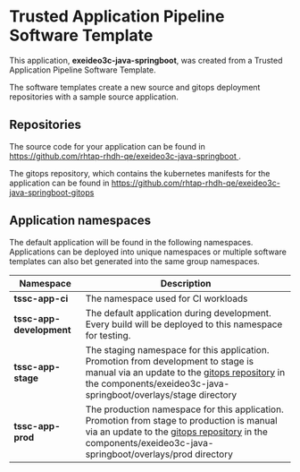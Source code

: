 # Trusted Application Pipeline Software Template

This application, **exeideo3c-java-springboot**, was created from a Trusted Application Pipeline Software Template.

The software templates create a new source and gitops deployment repositories with a sample source application. 

## Repositories

The source code for your application can be found in [https://github.com/rhtap-rhdh-qe/exeideo3c-java-springboot ](https://github.com/rhtap-rhdh-qe/exeideo3c-java-springboot ).
 
The gitops repository, which contains the kubernetes manifests for the application can be found in 
[https://github.com/rhtap-rhdh-qe/exeideo3c-java-springboot-gitops ](https://github.com/rhtap-rhdh-qe/exeideo3c-java-springboot-gitops ) 

## Application namespaces 

The default application will be found in the following namespaces. Applications can be deployed into unique namespaces or multiple software templates can also bet generated into the same group namespaces.  

|  Namespace   |  Description   |  
| -------- | -------- |
| **tssc-app-ci** | The namespace used for CI workloads |
| **tssc-app-development** | The default application during development. Every build will be deployed to this namespace for testing. |
| **tssc-app-stage** | The staging namespace for this application. Promotion from development to stage is manual via an update to the [gitops repository](https://github.com/rhtap-rhdh-qe/exeideo3c-java-springboot-gitops ) in the components/exeideo3c-java-springboot/overlays/stage directory |
| **tssc-app-prod** | The production namespace for this application. Promotion from stage to production is manual via an update to the [gitops repository](https://github.com/rhtap-rhdh-qe/exeideo3c-java-springboot-gitops ) in the components/exeideo3c-java-springboot/overlays/prod directory |